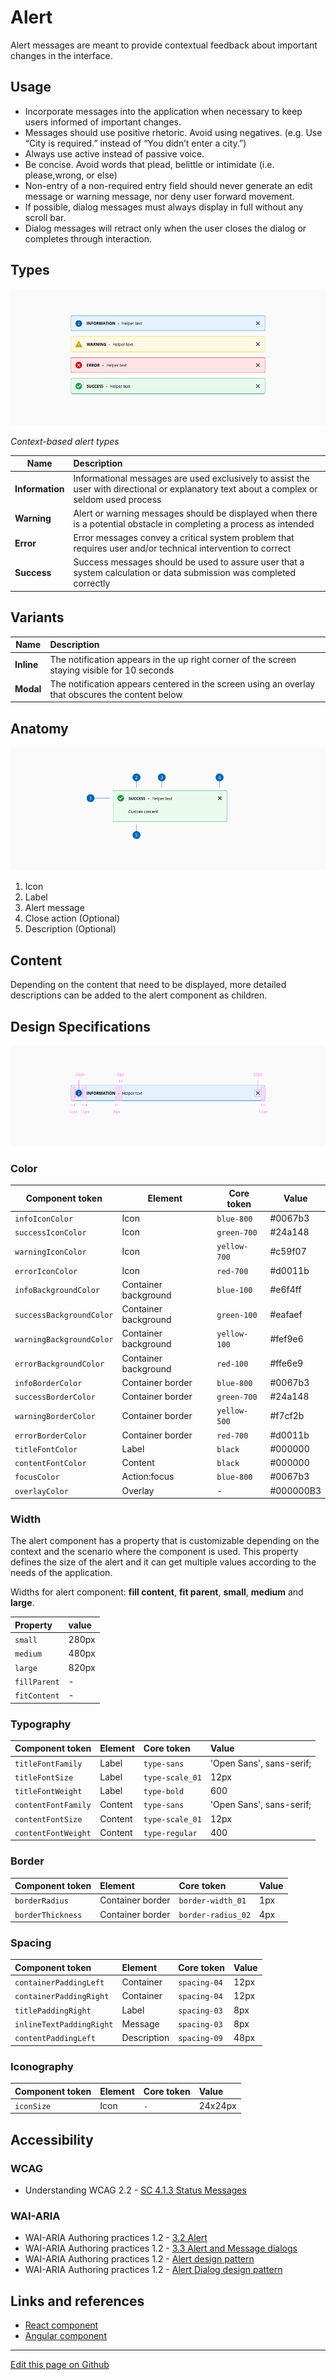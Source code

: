 # Alert

Alert messages are meant to provide contextual feedback about important changes in the interface.

## Usage

- Incorporate messages into the application when necessary to keep users informed of important changes.
- Messages should use positive rhetoric. Avoid using negatives. (e.g. Use “City is required.” instead of “You didn’t enter a city.”)
- Always use active instead of passive voice.
- Be concise. Avoid words that plead, belittle or intimidate (i.e. please,wrong, or else)
- Non-entry of a non-required entry field should never generate an edit message or warning message, nor deny user forward movement.
- If possible, dialog messages must always display in full without any scroll bar.
- Dialog messages will retract only when the user closes the dialog or completes through interaction.

## Types


![Context-based alert types](images/alert_types.png)

_Context-based alert types_

| Name            | Description |
| --------------- | :----------- |
| **Information**     | Informational messages are used exclusively to assist the user with directional or explanatory text about a complex or seldom used process |
| **Warning**         | Alert or warning messages should be displayed when there is a potential obstacle in completing a process as intended |
| **Error**          | Error messages convey a critical system problem that requires user and/or technical intervention to correct |
| **Success**         | Success messages should be used to assure user that a system calculation or data submission was completed correctly |


## Variants


| Name            | Description |
| --------------- | :----------- |
| **Inline**     | The notification appears in the up right corner of the screen staying visible for 10 seconds |
| **Modal**         | The notification appears centered in the screen using an overlay that obscures the content below |

## Anatomy

![Alert component anatomy](images/alert_anatomy.png)

1. Icon
2. Label
3. Alert message
4. Close action (Optional)
5. Description (Optional)

## Content

Depending on the content that need to be displayed, more detailed descriptions can be added to the alert component as children.


## Design Specifications

![alert specifications](images/alert_specs.png)

### Color

|   Component token               |   Element                     |   Core token                  |   Value       |
| ------------------------------- | ----------------------------- | ----------------------------- | ------------- |
|   `infoIconColor`               |   Icon                        |   `blue-800`                  |   #0067b3     |
|   `successIconColor`            |   Icon                        |   `green-700`                 |   #24a148     |
|   `warningIconColor`            |   Icon                        |   `yellow-700`                |   #c59f07     |
|   `errorIconColor`              |   Icon                        |   `red-700`                   |   #d0011b     |
|   `infoBackgroundColor`         |   Container background        |   `blue-100`                  |   #e6f4ff     |
|   `successBackgroundColor`      |   Container background        |   `green-100`                 |   #eafaef     |
|   `warningBackgroundColor`      |   Container background        |   `yellow-100`                |   #fef9e6     |
|   `errorBackgroundColor`        |   Container background        |   `red-100`                   |   #ffe6e9     |
|   `infoBorderColor`             |   Container border            |   `blue-800`                  |   #0067b3     |
|   `successBorderColor`          |   Container border            |   `green-700`                 |   #24a148     |
|   `warningBorderColor`          |   Container border            |   `yellow-500`                |   #f7cf2b     |
|   `errorBorderColor`            |   Container border            |   `red-700`                   |   #d0011b     |
|   `titleFontColor`              |   Label                       |   `black`                     |   #000000     |
|   `contentFontColor`            |   Content                     |   `black`                     |   #000000     |
|   `focusColor`                  |   Action:focus                |   `blue-800`                  |   #0067b3     |
|   `overlayColor`                |   Overlay                     |   -                           |   #000000B3   |



### Width

The alert component has a property that is customizable depending on the context and the scenario where the component is used. This property defines the size of the alert and it can get multiple values according to the needs of the application.

Widths for alert component: **fill content**, **fit parent**, **small**, **medium** and **large**.


| Property         |  value            | 
| :---                |     :---             |   
| `small`          |  280px           |  
| `medium`     |  480px           | 
| `large`          |  820px           |  
| `fillParent`    |  -                   | 
| `fitContent`  |  -                   | 


### Typography

| Component token                             | Element                      | Core token             | Value                     |
| :------------------------------------------ | :--------------------------- | :--------------------- | :------------------------ |
| `titleFontFamily`                           | Label                        | `type-sans`            | 'Open Sans', sans-serif;  | 
| `titleFontSize`                             | Label                        | `type-scale_01`        | 12px                      | 
| `titleFontWeight`                           | Label                        | `type-bold`            | 600                       | 
| `contentFontFamily`                         | Content                      | `type-sans`            | 'Open Sans', sans-serif;  |
| `contentFontSize`                           | Content                      | `type-scale_01`        | 12px                      |
| `contentFontWeight`                         | Content                      | `type-regular`         | 400                       |


### Border

| Component token                             | Element                      | Core token             | Value   |
| :------------------------------------------ | :--------------------------- | :--------------------- | :------ |
| `borderRadius`                              | Container border             | `border-width_01`      | 1px     | 
| `borderThickness`                           | Container border             | `border-radius_02`     | 4px     |


### Spacing

| Component token                             | Element                      | Core token             | Value   |
| :------------------------------------------ | :--------------------------- | :--------------------- | :------ |
| `containerPaddingLeft`                      | Container                    | `spacing-04`           | 12px    | 
| `containerPaddingRight`                     | Container                    | `spacing-04`           | 12px    | 
| `titlePaddingRight`                         | Label                        | `spacing-03`           | 8px     |
| `inlineTextPaddingRight`                    | Message                      | `spacing-03`           | 8px     |
| `contentPaddingLeft`                        | Description                  | `spacing-09`           | 48px    |

### Iconography

| Component token                             | Element                      | Core token             | Value   |
| :------------------------------------------ | :--------------------------- | :--------------------- | :------ |
| `iconSize`                                  | Icon                         | `-`                    | 24x24px | 


## Accessibility

### WCAG

* Understanding WCAG 2.2 - [SC 4.1.3 Status Messages](https://www.w3.org/WAI/WCAG21/Understanding/status-messages.html)

### WAI-ARIA

* WAI-ARIA Authoring practices 1.2 - [3.2 Alert](https://www.w3.org/TR/wai-aria-practices-1.2/#alert) 
* WAI-ARIA Authoring practices 1.2 - [3.3 Alert and Message dialogs](https://www.w3.org/TR/wai-aria-practices-1.2/#alertdialog) 
* WAI-ARIA Authoring practices 1.2 - [Alert design pattern](https://www.w3.org/TR/wai-aria-practices/examples/alert/alert.html)
* WAI-ARIA Authoring practices 1.2 - [Alert Dialog design pattern](https://www.w3.org/TR/wai-aria-practices-1.2/examples/dialog-modal/alertdialog.html)


## Links and references

* [React component](https://developer.dxc.com/tools/react/next/#/components/alert)
* [Angular component](https://developer.dxc.com/tools/angular/next/#/components/alert)

____________________________________________________________

[Edit this page on Github](https://github.com/dxc-technology/halstack-style-guide/blob/master/guidelines/components/alert/README.md)
